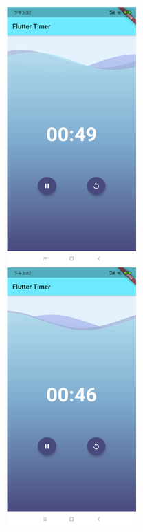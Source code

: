 <div>
<img src = 'img/1.png' width=300 height = 600 />
  <br/>
  <img src = 'img/2.png' width=300 height = 600 />
</div>
